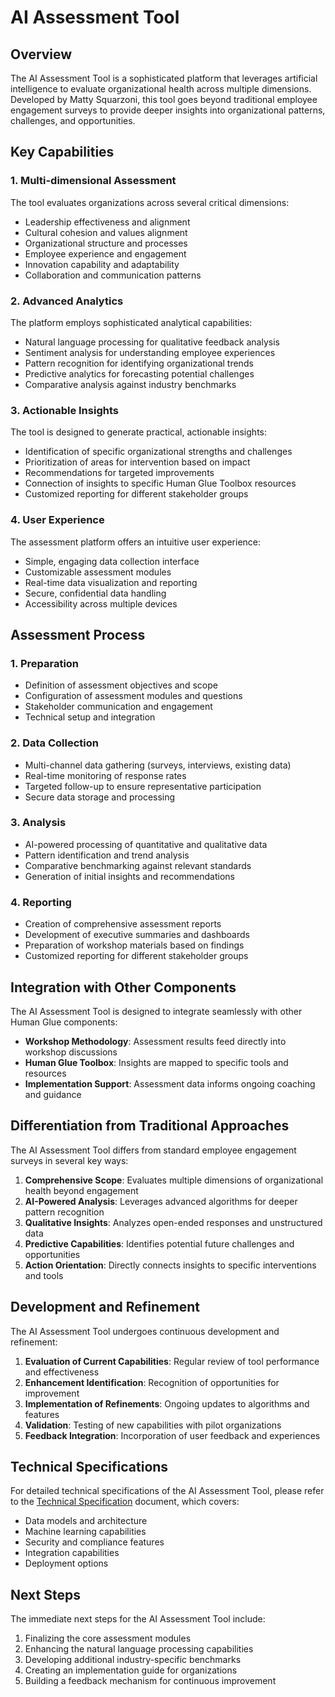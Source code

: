 # AI Assessment Tool

## Overview

The AI Assessment Tool is a sophisticated platform that leverages artificial intelligence to evaluate organizational health across multiple dimensions. Developed by Matty Squarzoni, this tool goes beyond traditional employee engagement surveys to provide deeper insights into organizational patterns, challenges, and opportunities.

## Key Capabilities

### 1. Multi-dimensional Assessment

The tool evaluates organizations across several critical dimensions:
- Leadership effectiveness and alignment
- Cultural cohesion and values alignment
- Organizational structure and processes
- Employee experience and engagement
- Innovation capability and adaptability
- Collaboration and communication patterns

### 2. Advanced Analytics

The platform employs sophisticated analytical capabilities:
- Natural language processing for qualitative feedback analysis
- Sentiment analysis for understanding employee experiences
- Pattern recognition for identifying organizational trends
- Predictive analytics for forecasting potential challenges
- Comparative analysis against industry benchmarks

### 3. Actionable Insights

The tool is designed to generate practical, actionable insights:
- Identification of specific organizational strengths and challenges
- Prioritization of areas for intervention based on impact
- Recommendations for targeted improvements
- Connection of insights to specific Human Glue Toolbox resources
- Customized reporting for different stakeholder groups

### 4. User Experience

The assessment platform offers an intuitive user experience:
- Simple, engaging data collection interface
- Customizable assessment modules
- Real-time data visualization and reporting
- Secure, confidential data handling
- Accessibility across multiple devices

## Assessment Process

### 1. Preparation

- Definition of assessment objectives and scope
- Configuration of assessment modules and questions
- Stakeholder communication and engagement
- Technical setup and integration

### 2. Data Collection

- Multi-channel data gathering (surveys, interviews, existing data)
- Real-time monitoring of response rates
- Targeted follow-up to ensure representative participation
- Secure data storage and processing

### 3. Analysis

- AI-powered processing of quantitative and qualitative data
- Pattern identification and trend analysis
- Comparative benchmarking against relevant standards
- Generation of initial insights and recommendations

### 4. Reporting

- Creation of comprehensive assessment reports
- Development of executive summaries and dashboards
- Preparation of workshop materials based on findings
- Customized reporting for different stakeholder groups

## Integration with Other Components

The AI Assessment Tool is designed to integrate seamlessly with other Human Glue components:

- **Workshop Methodology**: Assessment results feed directly into workshop discussions
- **Human Glue Toolbox**: Insights are mapped to specific tools and resources
- **Implementation Support**: Assessment data informs ongoing coaching and guidance

## Differentiation from Traditional Approaches

The AI Assessment Tool differs from standard employee engagement surveys in several key ways:

1. **Comprehensive Scope**: Evaluates multiple dimensions of organizational health beyond engagement
2. **AI-Powered Analysis**: Leverages advanced algorithms for deeper pattern recognition
3. **Qualitative Insights**: Analyzes open-ended responses and unstructured data
4. **Predictive Capabilities**: Identifies potential future challenges and opportunities
5. **Action Orientation**: Directly connects insights to specific interventions and tools

## Development and Refinement

The AI Assessment Tool undergoes continuous development and refinement:

1. **Evaluation of Current Capabilities**: Regular review of tool performance and effectiveness
2. **Enhancement Identification**: Recognition of opportunities for improvement
3. **Implementation of Refinements**: Ongoing updates to algorithms and features
4. **Validation**: Testing of new capabilities with pilot organizations
5. **Feedback Integration**: Incorporation of user feedback and experiences

## Technical Specifications

For detailed technical specifications of the AI Assessment Tool, please refer to the [Technical Specification](technical_specification.md) document, which covers:

- Data models and architecture
- Machine learning capabilities
- Security and compliance features
- Integration capabilities
- Deployment options

## Next Steps

The immediate next steps for the AI Assessment Tool include:

1. Finalizing the core assessment modules
2. Enhancing the natural language processing capabilities
3. Developing additional industry-specific benchmarks
4. Creating an implementation guide for organizations
5. Building a feedback mechanism for continuous improvement 